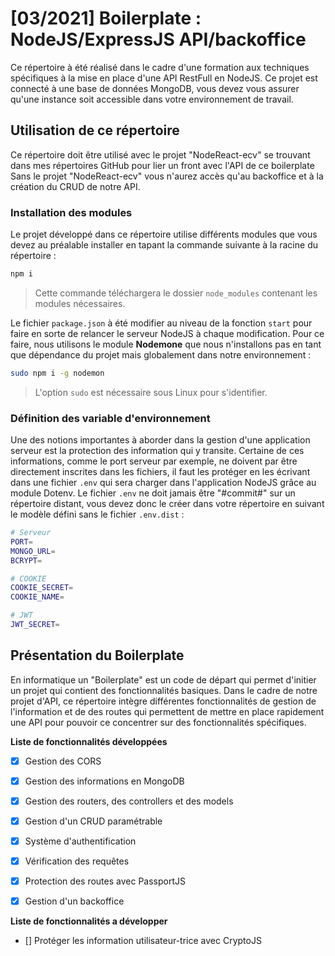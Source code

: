 # [03/2021] Boilerplate : NodeJS/ExpressJS API/backoffice

Ce répertoire à été réalisé dans le cadre d'une formation aux techniques spécifiques à la mise en place d'une API RestFull en NodeJS. Ce projet est connecté à une base de données MongoDB, vous devez vous assurer qu'une instance soit accessible dans votre environnement de travail.

## Utilisation de ce répertoire

Ce répertoire doit être utilisé avec le projet "NodeReact-ecv" se trouvant dans mes répertoires GitHub
pour lier un front avec l'API de ce boilerplate
Sans le projet "NodeReact-ecv" vous n'aurez accès qu'au backoffice et à la création du CRUD de notre API.

### Installation des modules

Le projet développé dans ce répertoire utilise différents modules que vous devez au préalable installer en tapant la commande suivante à la racine du répertoire : 

```bash
npm i
```

> Cette commande téléchargera le dossier `node_modules` contenant les modules nécessaires.

Le fichier `package.json` à été modifier au niveau de la fonction `start` pour faire en sorte de relancer le serveur NodeJS à chaque modification. Pour ce faire, nous utilisons le module **Nodemone** que nous n'installons pas en tant que dépendance du projet mais globalement dans notre environnement : 

```bash
sudo npm i -g nodemon
```

> L'option `sudo` est nécessaire sous Linux pour s'identifier.

### Définition des variable d'environnement

Une des notions importantes à aborder dans la gestion d'une application serveur est la protection des information qui y transite. Certaine de ces informations, comme le port serveur par exemple, ne doivent par être directement inscrites dans les fichiers, il faut les protéger en les écrivant dans une fichier `.env` qui sera charger dans l'application NodeJS grâce au module Dotenv. Le fichier `.env` ne doit jamais être "#commit#" sur un répertoire distant, vous devez donc le créer dans votre répertoire en suivant le modèle défini sans le fichier `.env.dist` : 

```bash
# Serveur
PORT=
MONGO_URL=
BCRYPT=

# COOKIE
COOKIE_SECRET=
COOKIE_NAME=

# JWT
JWT_SECRET=
```

## Présentation du Boilerplate

En informatique un "Boilerplate" est un code de départ qui permet d'initier un projet qui contient des fonctionnalités basiques. Dans le cadre de notre projet d'API, ce répertoire intègre différentes fonctionnalités de gestion de l'information et de des routes qui permettent de mettre en place rapidement une API pour pouvoir ce concentrer sur des fonctionnalités spécifiques.

**Liste de fonctionnalités développées**

- [x] Gestion des CORS
- [x] Gestion des informations en MongoDB
- [x] Gestion des routers, des controllers et des models
- [x] Gestion d'un CRUD paramétrable
- [x] Système d'authentification
- [x] Vérification des requêtes
- [x] Protection des routes avec PassportJS
- [x] Gestion d'un backoffice


**Liste de fonctionnalités a développer**

- [] Protéger les information utilisateur-trice avec CryptoJS
